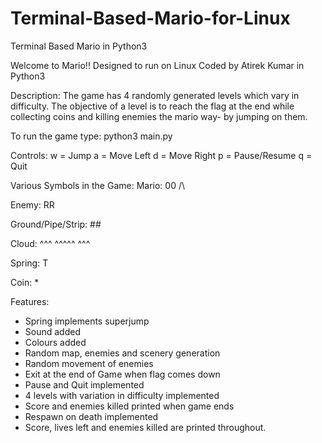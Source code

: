 # Terminal-Based-Mario-for-Linux
 Terminal Based Mario in Python3 

Welcome to Mario!!
Designed to run on Linux
Coded by Atirek Kumar in Python3

Description:
The game has 4 randomly generated levels which vary in difficulty. The objective of a level is to reach the flag at the end while collecting coins and killing enemies the mario way- by jumping on them.

To run the game type:
python3 main.py

Controls:
w = Jump
a = Move Left
d = Move Right
p = Pause/Resume
q = Quit

Various Symbols in the Game:
Mario: 00
       /\

Enemy: RR

Ground/Pipe/Strip: ##

Cloud:  ^^^
	   ^^^^^
	    ^^^

Spring: T

Coin: *

Features:
- Spring implements superjump
- Sound added
- Colours added
- Random map, enemies and scenery generation
- Random movement of enemies
- Exit at the end of Game when flag comes down
- Pause and Quit implemented
- 4 levels with variation in difficulty implemented
- Score and enemies killed printed when game ends
- Respawn on death implemented
- Score, lives left and enemies killed are printed throughout.

